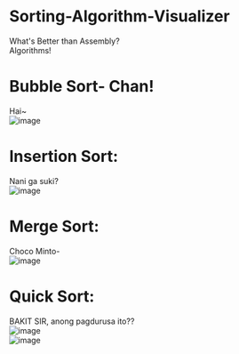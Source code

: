 # Sorting-Algorithm-Visualizer
What's Better than Assembly?  
Algorithms!

# Bubble Sort- Chan!
Hai~  
![image](https://github.com/user-attachments/assets/72a14e2e-4352-49ff-8cae-2ecb136e812e)

# Insertion Sort:
Nani ga suki?  
![image](https://github.com/user-attachments/assets/b6d5d568-3f67-432c-9c0d-819ebceef629)
  
# Merge Sort:
Choco Minto-  
![image](https://github.com/user-attachments/assets/25bf1e33-3066-4fc5-9050-6a028f519d19)  

# Quick Sort:  
BAKIT SIR, anong pagdurusa ito??  
![image](https://github.com/user-attachments/assets/5ebd407c-b962-44e0-96fa-6546b2aca863)  
![image](https://github.com/user-attachments/assets/48e01bb8-6630-4f2f-981e-f12df1a5b6d7)
